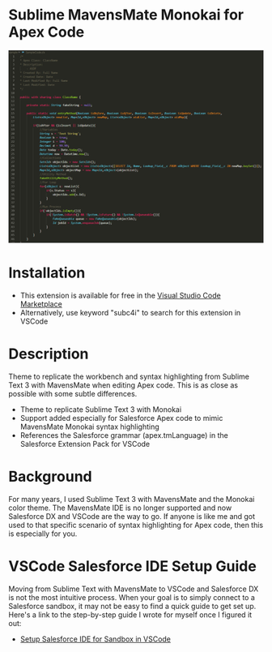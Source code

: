# Sublime MavensMate Monokai for Apex Code

![alt text](/images/SampleCode.png "Sample Apex Code")

# Installation
- This extension is available for free in the [Visual Studio Code Marketplace](https://marketplace.visualstudio.com/items/SubC4i.sublime-mavensmate-monokai-apex)
- Alternatively, use keyword "subc4i" to search for this extension in VSCode

# Description
Theme to replicate the workbench and syntax highlighting from Sublime Text 3 with MavensMate when editing Apex code.  This is as close as possible with some subtle differences.  
- Theme to replicate Sublime Text 3 with Monokai
- Support added especially for Salesforce Apex code to mimic MavensMate Monokai syntax highlighting
- References the Salesforce grammar (apex.tmLanguage) in the Salesforce Extension Pack for VSCode

# Background
For many years, I used Sublime Text 3 with MavensMate and the Monokai color theme.  The MavensMate IDE is no longer supported and now Salesforce DX and VSCode are the way to go.  If anyone is like me and got used to that specific scenario of syntax highlighting for Apex code, then this is especially for you.

# VSCode Salesforce IDE Setup Guide
Moving from Sublime Text with MavensMate to VSCode and Salesforce DX is not the most intuitive process.  When your goal is to simply connect to a Salesforce sandbox, it may not be easy to find a quick guide to get set up.  Here's a link to the step-by-step guide I wrote for myself once I figured it out:
- [Setup Salesforce IDE for Sandbox in VSCode](/guide/Setup-Salesforce-IDE-for-Sandbox-in-VSCode.md)